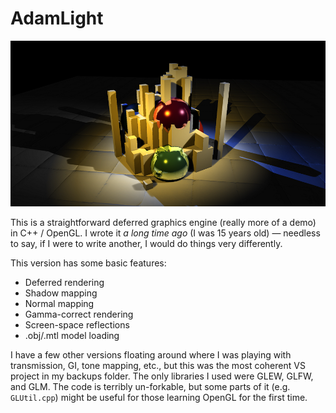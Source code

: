 # AdamLight

![screenshot](screenshot2.png?raw=true "engine screenshot showing shadows, normal mapping, screen-space reflections")

This is a straightforward deferred graphics engine (really more of a demo) in C++ / OpenGL. I wrote it *a long time ago* (I was 15 years old) — needless to say, if I were to write another, I would do things very differently.

This version has some basic features:

* Deferred rendering
* Shadow mapping
* Normal mapping
* Gamma-correct rendering
* Screen-space reflections
* .obj/.mtl model loading

I have a few other versions floating around where I was playing with transmission, GI, tone mapping, etc., but this was the most coherent VS project in my backups folder.
The only libraries I used were GLEW, GLFW, and GLM. The code is terribly un-forkable, but some parts of it (e.g. `GLUtil.cpp`) might be useful for those learning OpenGL for the first time.
